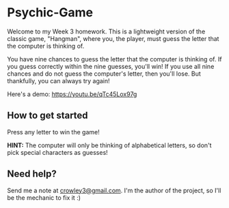 <!-- Intentions of the README:

What the project does
Why the project is useful
How users can get started with the project
Where users can get help with your project
Who maintains and contributes to the project -->

# Psychic-Game

Welcome to my Week 3 homework. This is a lightweight version of the classic game, "Hangman", where you, the player, must guess the letter that the computer is thinking of.

You have nine chances to guess the letter that the computer is thinking of. If you guess correctly within the nine guesses, you'll win! If you use all nine chances and do not guess the computer's letter, then you'll lose. But thankfully, you can always try again!

Here's a demo: <a href="https://youtu.be/qTc45Lox97g" target="_blank">https://youtu.be/qTc45Lox97g</a>

## How to get started

Press any letter to win the game!

**HINT:** The computer will only be thinking of alphabetical letters, so don't pick special characters as guesses!

## Need help?


Send me a note at crowley3@gmail.com. I'm the author of the project, so I'll be the mechanic to fix it :)
